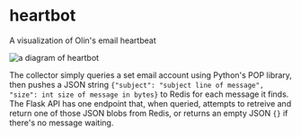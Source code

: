 # heartbot
A visualization of Olin's email heartbeat

![a diagram of heartbot](https://github.com/aloverso/heartbot/blob/master/heartbot.png)

The collector simply queries a set email account using Python's POP library, then pushes a JSON string `{"subject": "subject line of message", "size": int size of message in bytes}` to Redis for each message it finds. The Flask API has one endpoint that, when queried, attempts to retreive and return one of those JSON blobs from Redis, or returns an empty JSON `{}` if there's no message waiting.
